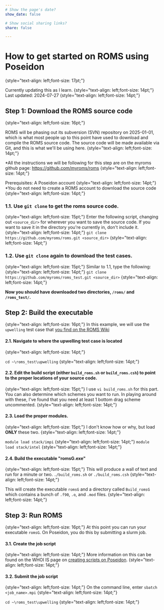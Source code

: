 ```yaml
---
# Show the page's date?
show_date: false

# Show social sharing links?
share: false

---
```


# How to get started on ROMS using Poseidon
{style="text-align: left;font-size: 17pt;"}

Currently updating this as I learn.
{style="text-align: left;font-size: 14pt;"}
Last updated: 2024-07-27
{style="text-align: left;font-size: 14pt;"}

## Step 1: Download the ROMS source code
{style="text-align: left;font-size: 16pt;"}

ROMS will be phasing out its subversion (SVN) repository on 2025-01-01, which is what most people up to this point have used to download and compile the ROMS source code. The source code will be made available via Git, and this is what we'll be using here.
{style="text-align: left;font-size: 14pt;"}

*All the instructions we will be following for this step are on the myroms github page: https://github.com/myroms/roms
{style="text-align: left;font-size: 14pt;"}

Prerequisites: A Poseidon account
{style="text-align: left;font-size: 14pt;"}
*You do not need to create a ROMS account to download the source code
{style="text-align: left;font-size: 14pt;"}
### 1.1. Use `git clone` to get the roms source code.
{style="text-align: left;font-size: 15pt;"}
Enter the following script, changing out `<source_dir>` for wherever you want to save the source code. If you want to save it in the directory you're currently in, don't include it.
{style="text-align: left;font-size: 14pt;"}
`git clone https://github.com/myroms/roms.git <source_dir>`
{style="text-align: left;font-size: 14pt;"}

### 1.2. Use `git clone` again to download the test cases.
{style="text-align: left;font-size: 15pt;"}
Similar to 1.1, type the following:
{style="text-align: left;font-size: 14pt;"}
`git clone https://github.com/myroms/roms_test.git <source_dir>`
{style="text-align: left;font-size: 14pt;"}

**Now you should have downloaded two directories, `/roms/` and `/roms_test/`.**


## Step 2: Build the executable
{style="text-align: left;font-size: 16pt;"}
In this example, we will use the `upwelling` test case that <a href="https://www.myroms.org/wiki/UPWELLING_CASE">you find on the ROMS Wiki</a>
#### 2.1. Navigate to where the upwelling test case is located
{style="text-align: left;font-size: 14pt;"}

`cd ~\roms_test\upwelling`
{style="text-align: left;font-size: 14pt;"}

#### 2.2. Edit the build script (either `build_roms.sh` or `build_roms.csh`) to point to the proper locations of your source code.
{style="text-align: left;font-size: 15pt;"}
I use `vi build_roms.sh` for this part. You can also determine which schemes you want to run. In playing around with these, I've found that you need at least 1 bottom drag scheme uncommented.
{style="text-align: left;font-size: 14pt;"}

#### 2.3. Load the proper modules.
{style="text-align: left;font-size: 15pt;"}
I don't know how or why, but load **ONLY** these two.
{style="text-align: left;font-size: 14pt;"}

`module load stack/impi`
{style="text-align: left;font-size: 14pt;"}
`module load stack/intel`
{style="text-align: left;font-size: 14pt;"}

#### 2.4. Build the executable "romsG.exe"
{style="text-align: left;font-size: 15pt;"}
This will produce a wall of text and run for a minute or two.
`./build_roms.sh` or `./build_roms.csh`
{style="text-align: left;font-size: 14pt;"}

This will create the executable `romsG` and a directory called `Build_romsG` which contains a bunch of `.f90`, `.o`, and `.mod` files.
{style="text-align: left;font-size: 14pt;"}

## Step 3: Run ROMS
{style="text-align: left;font-size: 16pt;"}
At this point you can run your executable `romsG`. On Poseidon, you do this by submitting a slurm job.

#### 3.1. Create the job script
{style="text-align: left;font-size: 14pt;"}
More information on this can be found on the WHOI IS page on <a href="https://whoi-it.whoi.edu/creating-scripts/">creating scripts on Poseidon</a>.
{style="text-align: left;font-size: 14pt;"}

#### 3.2. Submit the job script
{style="text-align: left;font-size: 14pt;"}
On the command line, enter `sbatch <job_name>.mpi`
{style="text-align: left;font-size: 14pt;"}

`cd ~\roms_test\upwelling`
{style="text-align: left;font-size: 14pt;"}
